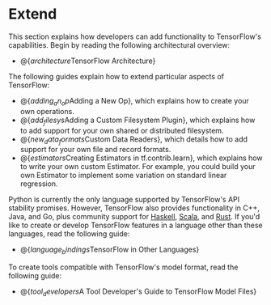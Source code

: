 # Extend

This section explains how developers can add functionality to TensorFlow's
capabilities. Begin by reading the following architectural overview:

  * @{$architecture$TensorFlow Architecture}

The following guides explain how to extend particular aspects of
TensorFlow:

  * @{$adding_an_op$Adding a New Op}, which explains how to create your own
    operations.
  * @{$add_filesys$Adding a Custom Filesystem Plugin}, which explains how to
    add support for your own shared or distributed filesystem.
  * @{$new_data_formats$Custom Data Readers}, which details how to add support
    for your own file and record formats.
  * @{$estimators$Creating Estimators in tf.contrib.learn}, which explains how
    to write your own custom Estimator.  For example, you could build your
    own Estimator to implement some variation on standard linear regression.

Python is currently the only language supported by TensorFlow's API stability
promises.  However, TensorFlow also provides functionality in C++, Java, and Go,
plus community support for [Haskell](https://github.com/tensorflow/haskell), 
[Scala](https://github.com/eaplatanios/tensorflow_scala), and 
[Rust](https://github.com/tensorflow/rust).  If you'd like to create or
develop TensorFlow features in a language other than these languages, read the
following guide:

  * @{$language_bindings$TensorFlow in Other Languages}

To create tools compatible with TensorFlow's model format, read the following
guide:

  * @{$tool_developers$A Tool Developer's Guide to TensorFlow Model Files}



